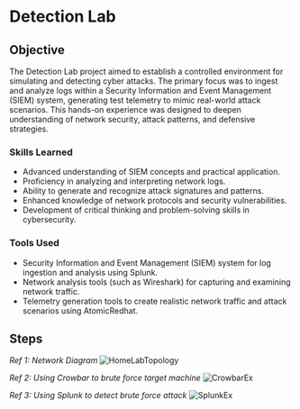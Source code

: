 # Detection Lab

## Objective


The Detection Lab project aimed to establish a controlled environment for simulating and detecting cyber attacks. The primary focus was to ingest and analyze logs within a Security Information and Event Management (SIEM) system, generating test telemetry to mimic real-world attack scenarios. This hands-on experience was designed to deepen understanding of network security, attack patterns, and defensive strategies.

### Skills Learned


- Advanced understanding of SIEM concepts and practical application.
- Proficiency in analyzing and interpreting network logs.
- Ability to generate and recognize attack signatures and patterns.
- Enhanced knowledge of network protocols and security vulnerabilities.
- Development of critical thinking and problem-solving skills in cybersecurity.

### Tools Used


- Security Information and Event Management (SIEM) system for log ingestion and analysis using Splunk.
- Network analysis tools (such as Wireshark) for capturing and examining network traffic.
- Telemetry generation tools to create realistic network traffic and attack scenarios using AtomicRedhat.

## Steps


*Ref 1: Network Diagram*
![HomeLabTopology](https://github.com/GivenXombiE/Detection-Lab/assets/104403111/cbef54c7-5c06-4e1d-b17a-530f2a128f55)

*Ref 2: Using Crowbar to brute force target machine*
![CrowbarEx](https://github.com/GivenXombiE/Detection-Lab/assets/104403111/0f8da642-c1c3-4401-bdca-87e6fced6ae5)

*Ref 3: Using Splunk to detect brute force attack*
![SplunkEx](https://github.com/GivenXombiE/Detection-Lab/assets/104403111/0f2773d5-6602-48c5-8372-24e89c404d6b)

